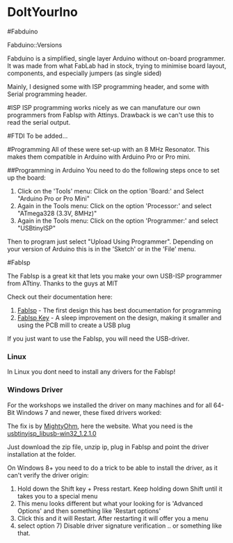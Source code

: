 # DoItYourIno

#Fabduino

Fabduino::Versions

Fabduino is a simplified, single layer Arduino without on-board programmer. It was made from what FabLab had in stock, trying to minimise board layout, components, and especially jumpers (as single sided)

Mainly, I designed some with ISP programming header, and some with Serial programming header.

#ISP
ISP programming works nicely as we can manufature our own programmers from FabIsp with Attinys. Drawback is we can't use this to read the serial output.

#FTDI
To be added...

#Programming
All of these were set-up with an 8 MHz Resonator. This makes them compatible in Arduino with Arduino Pro or Pro mini.

##Programming in Arduino
You need to do the following steps once to set up the board:

1. Click on the 'Tools' menu: Click on the option 'Board:' and Select "Arduino Pro or Pro Mini"
2. Again in the Tools menu: Click on the option 'Processor:' and select "ATmega328 (3.3V, 8MHz)"
3. Again in the Tools menu: Click on the option 'Programmer:' and select "USBtinyISP"

Then to program just select "Upload Using Programmer". Depending on your version of Arduino this is in the 'Sketch' or in the 'File' menu.

#FabIsp

The FabIsp is a great kit that lets you make your own USB-ISP programmer from ATtiny. Thanks to the guys at MIT

Check out their documentation here:

1. [FabIsp](http://fab.cba.mit.edu/content/projects/fabisp/) - The first design this has best documentation for programming
2. [FabIsp Key](http://fab.cba.mit.edu/content/projects/fabispkey/index.html) - A sleep improvement on the design, making it smaller and using the PCB mill to create a USB plug

If you just want to use the FabIsp, you will need the USB-driver.

### Linux
In Linux you dont need to install any drivers for the FabIsp!

### Windows Driver
For the workshops we installed the driver on many machines and for all 64-Bit Windows 7 and newer, these fixed drivers worked:

The fix is by [MightyOhm](http://mightyohm.com/blog/2010/09/fixed-usbtinyisp-drivers-for-64-bit-windows-7/), here the website. What you need is the 
[usbtinyisp_libusb-win32_1.2.1.0](http://mightyohm.com/blog/wp-content/uploads/2010/09/usbtinyisp_libusb-win32_1.2.1.0.zip)

Just download the zip file, unzip ip, plug in FabIsp and point the driver installation at the folder.

On Windows 8+ you need to do a trick to be able to install the driver, as it can't verify the driver origin:
1. Hold down the Shift key + Press restart. Keep holding down Shift until it takes you to a special menu
2. This menu looks different but what your looking for is 'Advanced Options' and then something like 'Restart options'
3. Click this and it will Restart. After restarting it will offer you a menu
4. select option 7) Disable driver signature verification .. or something like that. 

